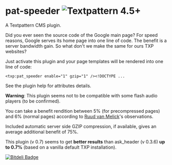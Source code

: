 # pat-speeder ![Textpattern 4.5+](https://camo.githubusercontent.com/9a4f447d70418f3f50bd9a3d5febb1e1274f60c3/68747470733a2f2f696d672e736869656c64732e696f2f62616467652f546578747061747465726e2d342e352b2d627269676874677265656e2e737667)

A Textpattern CMS plugin.

Did you ever seen the source code of the Google main page? For speed reasons, Google serves its home page into one line of code. The benefit is a server bandwidth gain. So what don't we make the same for ours TXP websites?

Just activate this plugin and your page templates will be rendered into one line of code:

    <txp:pat_speeder enable="1" gzip="1" /><!DOCTYPE ...

See the plugin help for attributes details.

**Warning**: This plugin seems not to be compatible with some flash audio players (to be confirmed).

You can take a benefit rendition between 5% (for precompressed pages) and 6% (normal pages) according to [Ruud van Melick](https://vanmelick.com/)'s observations.

Included automatic server side GZIP compression, if available, gives an average additional benefit of 75%.

This plugin (v 0.7) seems to get **better results** than ask_header (v 0.3.6) **up to 0.7%** (based on a vanilla default TXP installation).


[![Bitdeli Badge](https://d2weczhvl823v0.cloudfront.net/cara-tm/pat-speeder/trend.png)](https://bitdeli.com/free "Bitdeli Badge")

